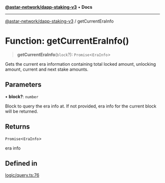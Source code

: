[**@astar-network/dapp-staking-v3**](../README.md) • **Docs**

***

[@astar-network/dapp-staking-v3](../globals.md) / getCurrentEraInfo

# Function: getCurrentEraInfo()

> **getCurrentEraInfo**(`block`?): `Promise`\<`EraInfo`\>

Gets the current era information containing total locked amount, unlocking amount, current and next stake amounts.

## Parameters

• **block?**: `number`

Block to query the era info at. If not provided, era info for the current block will be returned.

## Returns

`Promise`\<`EraInfo`\>

era info

## Defined in

[logic/query.ts:76](https://github.com/AstarNetwork/dapp-staking/blob/0eeb0e659e92439d12d988aa8e04d80fa51d55f9/packages/astar-dapp-staking-v3/src/logic/query.ts#L76)
